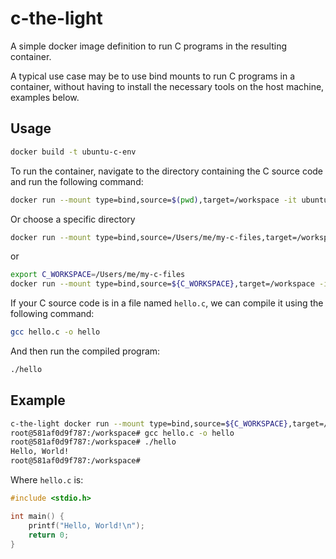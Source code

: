 # c-the-light

A simple docker image definition to run C programs in the resulting container.

A typical use case may be to use bind mounts to run C programs in a container, without having to install the necessary tools on the host machine, examples below.

## Usage

```bash
docker build -t ubuntu-c-env
```

To run the container, navigate to the directory containing the C source code and run the following command:

```bash
docker run --mount type=bind,source=$(pwd),target=/workspace -it ubuntu-c-env
```

Or choose a specific directory
```bash
docker run --mount type=bind,source=/Users/me/my-c-files,target=/workspace -it ubuntu-c-env
```

or

```bash
export C_WORKSPACE=/Users/me/my-c-files
docker run --mount type=bind,source=${C_WORKSPACE},target=/workspace -it ubuntu-c-env
```

If your C source code is in a file named `hello.c`, we can compile it using the following command:

```bash
gcc hello.c -o hello
```

And then run the compiled program:

```bash
./hello
```

## Example

```bash
c-the-light docker run --mount type=bind,source=${C_WORKSPACE},target=/workspace -it ubuntu-c-env
root@581af0d9f787:/workspace# gcc hello.c -o hello
root@581af0d9f787:/workspace# ./hello
Hello, World!
root@581af0d9f787:/workspace#
```

Where `hello.c` is:

```c
#include <stdio.h>

int main() {
    printf("Hello, World!\n");
    return 0;
}
```
